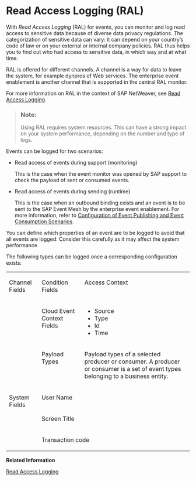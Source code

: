 <!-- loioe7b0a46a4bbf400e8a052dac277ab803 -->

# Read Access Logging \(RAL\)



With *Read Access Logging* \(RAL\) for events, you can monitor and log read access to sensitive data because of diverse data privacy regulations. The categorization of sensitive data can vary: it can depend on your country’s code of law or on your external or internal company policies. RAL thus helps you to find out who had access to sensitive data, in which way and at what time.

RAL is offered for different channels. A channel is a way for data to leave the system, for example dynpros of Web services. The enterprise event enablement is another channel that is supported in the central RAL monitor.

For more information on RAL in the context of SAP NetWeaver, see [Read Access Logging](https://help.sap.com/doc/saphelp_scm70/7.0/en-US/54/69bbeab2e94c93b9031584711d989d/frameset.htm).

> ### Note:  
> Using RAL requires system resources. This can have a strong impact on your system performance, depending on the number and type of logs.



Events can be logged for two scenarios:

-   Read access of events during support \(monitoring\)

    This is the case when the event monitor was opened by SAP support to check the payload of sent or consumed events.

-   Read access of events during sending \(runtime\)

    This is the case when an outbound binding exists and an event is to be sent to the SAP Event Mesh by the enterprise event enablement. For more information, refer to [Configuration of Event Publishing and Event Consumption Scenarios](configuration-of-event-publishing-and-event-consumption-scenarios-978b039.md).


You can define which properties of an event are to be logged to avoid that all events are logged. Consider this carefully as it may affect the system performance.

The following types can be logged once a corresponding configuration exists:


<table>
<tr>
<td valign="top" rowspan="3">

Channel Fields

</td>
<td valign="top">

Condition Fields

</td>
<td valign="top">

Access Context

</td>
</tr>
<tr>
<td valign="top">

Cloud Event Context Fields

</td>
<td valign="top">

-   Source
-   Type
-   Id
-   Time



</td>
</tr>
<tr>
<td valign="top">

Payload Types

</td>
<td valign="top">

Payload types of a selected producer or consumer. A producer or consumer is a set of event types belonging to a business entity.

</td>
</tr>
<tr>
<td valign="top" rowspan="3">

System Fields

</td>
<td valign="top" colspan="2">

User Name

</td>
</tr>
<tr>
<td valign="top" colspan="2">

Screen Title

</td>
</tr>
<tr>
<td valign="top" colspan="2">

Transaction code

</td>
</tr>
</table>

**Related Information**  


[Read Access Logging](read-access-logging-5688c3a.md "")

 <?sap-ot O2O class="- topic/link " href="2fc65edfd6604391b89753ca9feb6218.xml" text="" desc="" xtrc="link:2" xtrf="file:/home/builder/src/dita-all/jjq1673438782153/loio2080d0faf9d84ce6aa14caa4caa32935_en-US/src/content/localization/en-us/e7b0a46a4bbf400e8a052dac277ab803.xml" ?> 

 <?sap-ot O2O class="- topic/link " href="8cbf952e55364254be2da77aa1342aa5.xml" text="" desc="" xtrc="link:3" xtrf="file:/home/builder/src/dita-all/jjq1673438782153/loio2080d0faf9d84ce6aa14caa4caa32935_en-US/src/content/localization/en-us/e7b0a46a4bbf400e8a052dac277ab803.xml" ?> 

